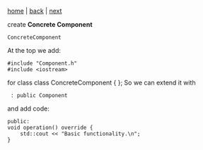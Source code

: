 [home](./page01.md) | [back](./page02.md) | [next](./page04.md)


create **Concrete Component** 
```
ConcreteComponent
```
At the top we add:
```
#include "Component.h"
#include <iostream>
```
for class
class ConcreteComponent { };
So we can extend it with
```
 : public Component
```
and add code:
```
public:
void operation() override {
    std::cout << "Basic functionality.\n";
}
```
